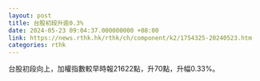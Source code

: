 ```yaml
---
layout: post
title: 台股初段升逾0.3%
date: 2024-05-23 09:04:37.000000000 +08:00
link: https://news.rthk.hk/rthk/ch/component/k2/1754325-20240523.htm
categories: rthk
---
```


台股初段向上，加權指數較早時報21622點，升70點，升幅0.33%。
